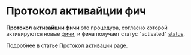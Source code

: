 # Протокол активайции фич

**Протокол активайции фичи** это процедура, согласно которой активируются новые [фичи](/en/waves-node/features/feature), и фича получает статус "activated" [status](/en/waves-node/features/feature).

Подробнее в статье [Протокол активации](/en/blockchain/waves-protocol/activation-protocol) page.
